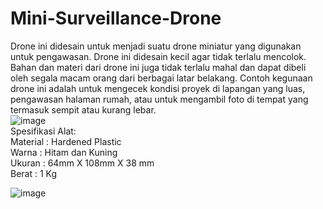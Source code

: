 # Mini-Surveillance-Drone
Drone ini didesain untuk menjadi suatu drone miniatur yang digunakan untuk pengawasan. Drone ini didesain kecil agar tidak terlalu mencolok. Bahan dan materi dari drone ini juga tidak terlalu mahal dan dapat dibeli oleh segala macam orang dari berbagai latar belakang. Contoh kegunaan drone ini adalah untuk mengecek kondisi proyek di lapangan yang luas, pengawasan halaman rumah, atau untuk mengambil foto di tempat yang termasuk sempit atau kurang lebar.
<br>
![image](https://github.com/SWilbert03/Mini-Surveillance-Drone/assets/100682535/c04bdfce-2214-454a-a537-ba2c24bf97bf)
<br>
Spesifikasi Alat:<br>
Material	: Hardened Plastic<br>
Warna	: Hitam dan Kuning<br>
Ukuran	: 64mm X 108mm X 38 mm<br>
Berat	: 1 Kg<br>

![image](https://github.com/SWilbert03/Mini-Surveillance-Drone/assets/100682535/47cf5634-6e1f-4bb2-ba5c-3b0172304b91)
